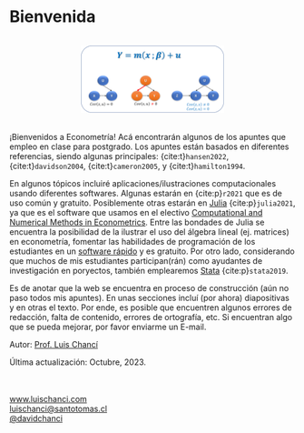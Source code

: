 # Bienvenida

<center><img src="_images/cover.png" alt="cover" width="50%" height="50%"style="margin: 15px 0 0 0"></center>
</br>

¡Bienvenidos a Econometría! Acá encontrarán algunos de los apuntes que empleo en clase para postgrado. Los apuntes están basados en diferentes referencias, siendo algunas principales: {cite:t}`hansen2022`, {cite:t}`davidson2004`, {cite:t}`cameron2005`, y {cite:t}`hamilton1994`.

En algunos tópicos incluiré aplicaciones/ilustraciones computacionales usando diferentes softwares. Algunas estarán en <a href="https://www.R-project.org/"><i class="fab fa-r-project"></i></a> {cite:p}`r2021` que es de uso común y gratuito. Posiblemente otras estarán en [Julia](https://julialang.org/) {cite:p}`julia2021`, ya que es el software que usamos en el electivo [Computational and Numerical Methods in Econometrics](https://www.luischanci.com/documents/SyllabusNumEcon.pdf). Entre las bondades de Julia se encuentra la posibilidad de la ilustrar el uso del álgebra lineal (ej. matrices) en econometría, fomentar las habilidades de programación de los estudiantes en un [software rápido](https://doi.org/10.1016/j.jedc.2015.05.009) y es gratuito. Por otro lado, considerando que muchos de mis estudiantes participan(rán) como ayudantes de investigación en poryectos, también emplearemos [Stata](https://www.stata.com/) {cite:p}`stata2019`.

Es de anotar que la web se encuentra en proceso de construcción (aún no paso todos mis apuntes). En unas secciones incluí (por ahora) diapositivas y en otras el texto. Por ende, es posible que encuentren algunos errores de redacción, falta de contenido, errores de ortografía, etc. Si encuentran algo que se pueda mejorar, por favor enviarme un E-mail. 

Autor: [Prof. Luis Chancí](https://www.luischanci.com)

Última actualización: Octubre, 2023.

</br></br>
<i class="fa fa-globe"></i> <a href="http://www.luischanci.com" target="_blank">www.luischanci.com</a></br>
<i class="fa fa-envelope-square"></i> <a href="mailto:luischanci@santotomas.cl" target="_blank">luischanci@santotomas.cl</a></br>
<i class="fab fa-twitter-square"></i> <a href="https://twitter.com/davidchanci" target="_blank">@davidchanci</a></br>
</br></br>
